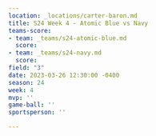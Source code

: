 ```yaml
---
location: _locations/carter-baron.md
title: S24 Week 4 - Atomic Blue vs Navy
teams-score:
- team: _teams/s24-atomic-blue.md
  score: 
- team: _teams/s24-navy.md
  score: 
field: "3"
date: 2023-03-26 12:30:00 -0400
season: 24
week: 4
mvp: ''
game-ball: ''
sportsperson: ''

---
```

